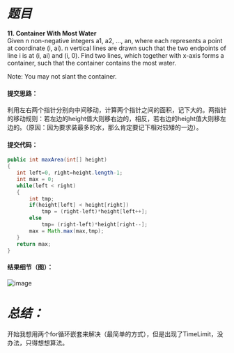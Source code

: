 # *题目*
**11. Container With Most Water**  
Given n non-negative integers a1, a2, ..., an, where each represents a point at coordinate (i, ai). n vertical lines are drawn such that the two endpoints of line i is at (i, ai) and (i, 0). Find two lines, which together with x-axis forms a container, such that the container contains the most water.  

Note: You may not slant the container.

#### 提交思路：
利用左右两个指针分别向中间移动，计算两个指针之间的面积，记下大的。两指针的移动规则：若左边的height值大则移右边的，相反，若右边的height值大则移左边的。（原因：因为要求装最多的水，那么肯定要记下相对较矮的一边）。
#### 提交代码：
```java
public int maxArea(int[] height)
{
   int left=0, right=height.length-1;
   int max = 0;
   while(left < right)
   {
       int tmp;
       if(height[left] < height[right])
           tmp = (right-left)*height[left++];
       else
           tmp= (right-left)*height[right--];
       max = Math.max(max,tmp);
   }
   return max;
}
```
#### 结果细节（图）：
![image](https://github.com/jnuyanfa/YanFa-LeetCode-with-JAVA/blob/master/src/leetcode011_ContainerWithMostWater/img/1.png)
# *总结：*
开始我想用两个for循环嵌套来解决（最简单的方式），但是出现了TimeLimit，没办法，只得想想算法。



